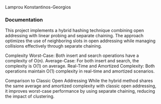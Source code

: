 Lamprou Konstantinos-Georgios


### Documentation

This project implements a hybrid hashing technique combining open addressing with linear probing and separate chaining. The approach optimizes the use of neighboring slots in open addressing while managing collisions effectively through separate chaining.

Complexity
Worst-Case: Both insert and search operations have a complexity of O(n).
Average-Case: For both insert and search, the complexity is O(1) on average.
Real-Time and Amortized Complexity: Both operations maintain O(1) complexity in real-time and amortized scenarios.

Comparison to Classic Open Addressing
While the hybrid method shares the same average and amortized complexity with classic open addressing, it improves worst-case performance by using separate chaining, reducing the impact of clustering.



